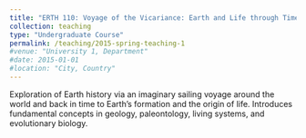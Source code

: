 ```yaml
---
title: "ERTH 110: Voyage of the Vicariance: Earth and Life through Time"
collection: teaching
type: "Undergraduate Course"
permalink: /teaching/2015-spring-teaching-1
#venue: "University 1, Department"
#date: 2015-01-01
#location: "City, Country"
---
```


Exploration of Earth history via an imaginary sailing voyage around the world and back in time to Earth’s formation and the origin of life. Introduces fundamental concepts in geology, paleontology, living systems, and evolutionary biology.

